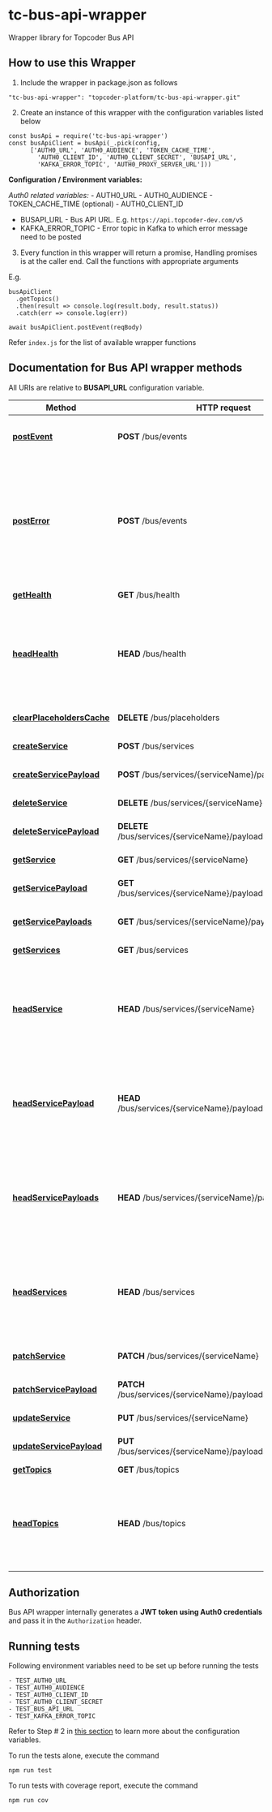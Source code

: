 # tc-bus-api-wrapper

Wrapper library for Topcoder Bus API

## How to use this Wrapper

1. Include the wrapper in package.json as follows

```
"tc-bus-api-wrapper": "topcoder-platform/tc-bus-api-wrapper.git"
```

2. Create an instance of this wrapper with the configuration variables listed below


```
const busApi = require('tc-bus-api-wrapper')
const busApiClient = busApi(_.pick(config,
      ['AUTH0_URL', 'AUTH0_AUDIENCE', 'TOKEN_CACHE_TIME',
        'AUTH0_CLIENT_ID', 'AUTH0_CLIENT_SECRET', 'BUSAPI_URL',
        'KAFKA_ERROR_TOPIC', 'AUTH0_PROXY_SERVER_URL']))
```

**Configuration / Environment variables:**

*Auth0 related variables:*
	- AUTH0_URL
	- AUTH0_AUDIENCE
	- TOKEN_CACHE_TIME (optional)
	- AUTH0_CLIENT_ID

- BUSAPI_URL - Bus API URL. E.g. `https://api.topcoder-dev.com/v5`
- KAFKA_ERROR_TOPIC - Error topic in Kafka to which error message need to be posted


3. Every function in this wrapper will return a promise, Handling promises is at the caller end. Call the functions with appropriate arguments

E.g.

```
busApiClient
  .getTopics()
  .then(result => console.log(result.body, result.status))
  .catch(err => console.log(err))

await busApiClient.postEvent(reqBody)
```

Refer `index.js` for the list of available wrapper functions

## Documentation for Bus API wrapper methods

All URIs are relative to **BUSAPI_URL** configuration variable.

Method | HTTP request | Description
------------- | ------------- | -------------
[**postEvent**](docs/EventsApi.md#postEvent) | **POST** /bus/events | Post event to the message bus.
[**postError**](docs/EventsApi.md#postError) | **POST** /bus/events | Post error event to the message bus. This method is same as postEvent except that topic will be set by the wrapper itself.
[**getHealth**](docs/HealthchecksApi.md#getHealth) | **GET** /bus/health | Check API is healthy.
[**headHealth**](docs/HealthchecksApi.md#headHealth) | **HEAD** /bus/health | Get only response status and headers information but no response body for the endpoint. 
[**clearPlaceholdersCache**](docs/PlaceholdersApi.md#clearPlaceholdersCache) | **DELETE** /bus/placeholders | Clear placeholders cache.
[**createService**](docs/ServiceApi.md#createService) | **POST** /bus/services | Create a service.
[**createServicePayload**](docs/ServiceApi.md#createServicePayload) | **POST** /bus/services/{serviceName}/payloads | Create the service payload.
[**deleteService**](docs/ServiceApi.md#deleteService) | **DELETE** /bus/services/{serviceName} | Delete the service.
[**deleteServicePayload**](docs/ServiceApi.md#deleteServicePayload) | **DELETE** /bus/services/{serviceName}/payloads/{payloadName} | Delete the service payload.
[**getService**](docs/ServiceApi.md#getService) | **GET** /bus/services/{serviceName} | Get the service.
[**getServicePayload**](docs/ServiceApi.md#getServicePayload) | **GET** /bus/services/{serviceName}/payloads/{payloadName} | Get the service payload.
[**getServicePayloads**](docs/ServiceApi.md#getServicePayloads) | **GET** /bus/services/{serviceName}/payloads | Search the service payloads.
[**getServices**](docs/ServiceApi.md#getServices) | **GET** /bus/services | Get all services.
[**headService**](docs/ServiceApi.md#headService) | **HEAD** /bus/services/{serviceName} | Get only response status and headers information but no response body for the endpoint.
[**headServicePayload**](docs/ServiceApi.md#headServicePayload) | **HEAD** /bus/services/{serviceName}/payloads/{payloadName} | Get only response status and headers information but no response body for the endpoint.
[**headServicePayloads**](docs/ServiceApi.md#headServicePayloads) | **HEAD** /bus/services/{serviceName}/payloads | Get only response status and headers information but no response body for the endpoint.
[**headServices**](docs/ServiceApi.md#headServices) | **HEAD** /bus/services | Get only response status and headers information but no response body for the endpoint.
[**patchService**](docs/ServiceApi.md#patchService) | **PATCH** /bus/services/{serviceName} | Partially update the service.
[**patchServicePayload**](docs/ServiceApi.md#patchServicePayload) | **PATCH** /bus/services/{serviceName}/payloads/{payloadName} | Partially update the payload.
[**updateService**](docs/ServiceApi.md#updateService) | **PUT** /bus/services/{serviceName} | Update the service.
[**updateServicePayload**](docs/ServiceApi.md#updateServicePayload) | **PUT** /bus/services/{serviceName}/payloads/{payloadName} | Update the service payload.
[**getTopics**](docs/TopicsApi.md#getTopics) | **GET** /bus/topics | Get topics.
[**headTopics**](docs/TopicsApi.md#headTopics) | **HEAD** /bus/topics | Get only response status and headers information but no response body for the endpoint.

## Authorization

Bus API wrapper internally generates a **JWT token using Auth0 credentials** and pass it in the `Authorization` header.

## Running tests

Following environment variables need to be set up before running the tests

```
- TEST_AUTH0_URL
- TEST_AUTH0_AUDIENCE
- TEST_AUTH0_CLIENT_ID
- TEST_AUTH0_CLIENT_SECRET
- TEST_BUS_API_URL
- TEST_KAFKA_ERROR_TOPIC
```

Refer to Step # 2 in [this section](#how-to-use-this-wrapper) to learn more about the configuration variables.

To run the tests alone, execute the command

```
npm run test
```

To run tests with coverage report, execute the command

```
npm run cov
```
